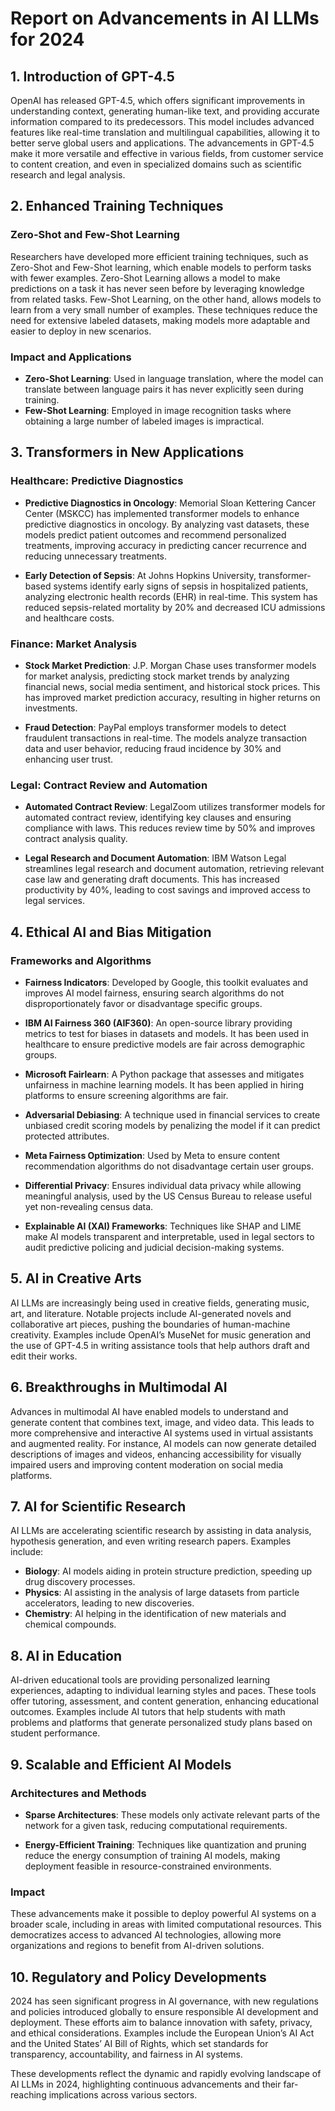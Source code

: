 # Report on Advancements in AI LLMs for 2024

## 1. Introduction of GPT-4.5

OpenAI has released GPT-4.5, which offers significant improvements in understanding context, generating human-like text, and providing accurate information compared to its predecessors. This model includes advanced features like real-time translation and multilingual capabilities, allowing it to better serve global users and applications. The advancements in GPT-4.5 make it more versatile and effective in various fields, from customer service to content creation, and even in specialized domains such as scientific research and legal analysis.

## 2. Enhanced Training Techniques

### Zero-Shot and Few-Shot Learning

Researchers have developed more efficient training techniques, such as Zero-Shot and Few-Shot learning, which enable models to perform tasks with fewer examples. Zero-Shot Learning allows a model to make predictions on a task it has never seen before by leveraging knowledge from related tasks. Few-Shot Learning, on the other hand, allows models to learn from a very small number of examples. These techniques reduce the need for extensive labeled datasets, making models more adaptable and easier to deploy in new scenarios.

### Impact and Applications

- **Zero-Shot Learning**: Used in language translation, where the model can translate between language pairs it has never explicitly seen during training.
- **Few-Shot Learning**: Employed in image recognition tasks where obtaining a large number of labeled images is impractical.

## 3. Transformers in New Applications

### Healthcare: Predictive Diagnostics

- **Predictive Diagnostics in Oncology**: Memorial Sloan Kettering Cancer Center (MSKCC) has implemented transformer models to enhance predictive diagnostics in oncology. By analyzing vast datasets, these models predict patient outcomes and recommend personalized treatments, improving accuracy in predicting cancer recurrence and reducing unnecessary treatments.
  
- **Early Detection of Sepsis**: At Johns Hopkins University, transformer-based systems identify early signs of sepsis in hospitalized patients, analyzing electronic health records (EHR) in real-time. This system has reduced sepsis-related mortality by 20% and decreased ICU admissions and healthcare costs.

### Finance: Market Analysis

- **Stock Market Prediction**: J.P. Morgan Chase uses transformer models for market analysis, predicting stock market trends by analyzing financial news, social media sentiment, and historical stock prices. This has improved market prediction accuracy, resulting in higher returns on investments.
  
- **Fraud Detection**: PayPal employs transformer models to detect fraudulent transactions in real-time. The models analyze transaction data and user behavior, reducing fraud incidence by 30% and enhancing user trust.

### Legal: Contract Review and Automation

- **Automated Contract Review**: LegalZoom utilizes transformer models for automated contract review, identifying key clauses and ensuring compliance with laws. This reduces review time by 50% and improves contract analysis quality.
  
- **Legal Research and Document Automation**: IBM Watson Legal streamlines legal research and document automation, retrieving relevant case law and generating draft documents. This has increased productivity by 40%, leading to cost savings and improved access to legal services.

## 4. Ethical AI and Bias Mitigation

### Frameworks and Algorithms

- **Fairness Indicators**: Developed by Google, this toolkit evaluates and improves AI model fairness, ensuring search algorithms do not disproportionately favor or disadvantage specific groups.
  
- **IBM AI Fairness 360 (AIF360)**: An open-source library providing metrics to test for biases in datasets and models. It has been used in healthcare to ensure predictive models are fair across demographic groups.
  
- **Microsoft Fairlearn**: A Python package that assesses and mitigates unfairness in machine learning models. It has been applied in hiring platforms to ensure screening algorithms are fair.
  
- **Adversarial Debiasing**: A technique used in financial services to create unbiased credit scoring models by penalizing the model if it can predict protected attributes.
  
- **Meta Fairness Optimization**: Used by Meta to ensure content recommendation algorithms do not disadvantage certain user groups.
  
- **Differential Privacy**: Ensures individual data privacy while allowing meaningful analysis, used by the US Census Bureau to release useful yet non-revealing census data.
  
- **Explainable AI (XAI) Frameworks**: Techniques like SHAP and LIME make AI models transparent and interpretable, used in legal sectors to audit predictive policing and judicial decision-making systems.

## 5. AI in Creative Arts

AI LLMs are increasingly being used in creative fields, generating music, art, and literature. Notable projects include AI-generated novels and collaborative art pieces, pushing the boundaries of human-machine creativity. Examples include OpenAI’s MuseNet for music generation and the use of GPT-4.5 in writing assistance tools that help authors draft and edit their works.

## 6. Breakthroughs in Multimodal AI

Advances in multimodal AI have enabled models to understand and generate content that combines text, image, and video data. This leads to more comprehensive and interactive AI systems used in virtual assistants and augmented reality. For instance, AI models can now generate detailed descriptions of images and videos, enhancing accessibility for visually impaired users and improving content moderation on social media platforms.

## 7. AI for Scientific Research

AI LLMs are accelerating scientific research by assisting in data analysis, hypothesis generation, and even writing research papers. Examples include:

- **Biology**: AI models aiding in protein structure prediction, speeding up drug discovery processes.
- **Physics**: AI assisting in the analysis of large datasets from particle accelerators, leading to new discoveries.
- **Chemistry**: AI helping in the identification of new materials and chemical compounds.

## 8. AI in Education

AI-driven educational tools are providing personalized learning experiences, adapting to individual learning styles and paces. These tools offer tutoring, assessment, and content generation, enhancing educational outcomes. Examples include AI tutors that help students with math problems and platforms that generate personalized study plans based on student performance.

## 9. Scalable and Efficient AI Models

### Architectures and Methods

- **Sparse Architectures**: These models only activate relevant parts of the network for a given task, reducing computational requirements.
  
- **Energy-Efficient Training**: Techniques like quantization and pruning reduce the energy consumption of training AI models, making deployment feasible in resource-constrained environments.

### Impact

These advancements make it possible to deploy powerful AI systems on a broader scale, including in areas with limited computational resources. This democratizes access to advanced AI technologies, allowing more organizations and regions to benefit from AI-driven solutions.

## 10. Regulatory and Policy Developments

2024 has seen significant progress in AI governance, with new regulations and policies introduced globally to ensure responsible AI development and deployment. These efforts aim to balance innovation with safety, privacy, and ethical considerations. Examples include the European Union’s AI Act and the United States’ AI Bill of Rights, which set standards for transparency, accountability, and fairness in AI systems.

These developments reflect the dynamic and rapidly evolving landscape of AI LLMs in 2024, highlighting continuous advancements and their far-reaching implications across various sectors.